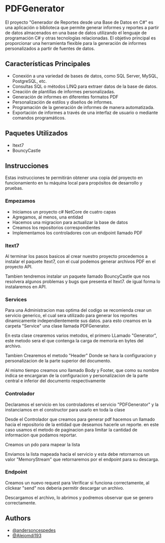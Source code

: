 # PDFGenerator
El proyecto "Generador de Reportes desde una Base de Datos en C#" es una aplicación o biblioteca que permite generar informes y reportes a partir de datos almacenados en una base de datos utilizando el lenguaje de programación C# y otras tecnologías relacionadas. El objetivo principal es proporcionar una herramienta flexible para la generación de informes personalizados a partir de fuentes de datos.
## Características Principales
- Conexión a una variedad de bases de datos, como SQL Server, MySQL, PostgreSQL, etc.
- Consultas SQL o métodos LINQ para extraer datos de la base de datos.
- Creación de plantillas de informes personalizadas.
- Generación de informes en diferentes formatos PDF
- Personalización de estilos y diseños de informes.
- Programación de la generación de informes de manera automatizada.
- Exportación de informes a través de una interfaz de usuario o mediante comandos programáticos.
## Paquetes Utilizados
- Itext7
- BouncyCastle
## Instrucciones
Estas instrucciones te permitirán obtener una copia del proyecto en funcionamiento en tu máquina local para propósitos de desarrollo y pruebas.
### Empezamos
- Iniciamos un proyecto c# NetCore de cuatro capas
- Agregamos, al menos, una entidad 
- Hacemos una migracion para actualizar la base de datos
- Creamos los repositorios correspondientes
- Implementamos los controladores con un endpoint llamado PDF
### Itext7
Al terminar los pasos basicos al crear nuestro proyecto procedemos a instalar el paquete Itext7, con el cual podemos generar archivos PDF en el proyecto API.

Tambien tendremos instalar un paquete llamado BouncyCastle que nos resolvera algunos problemas y bugs que presenta el Itext7. de igual forma lo instalaremos en API.

### Services

Para una Administracion mas optima del codigo se recomienda crear un servicio generico, el cual sera utilizado para generar los reportes dinamicamente independientemente sus datos. para esto creamos en la carpeta "Service" una clase llamada PDFGenerator.

En esta clase crearemos varios metodos, el primero LLamado "Generator", este metodo sera el que contenga la carga de memoria en bytes del archivo.

Tambien Crearemos el metodo "Header" Donde se hara la configuracion y personalizacion de la parte superior del documento.

Al mismo tiempo creamos uno llamado Body y Footer, que como su nombre indica se encargaran de la configuracion y personalizacion de la parte central e inferior del documento respectivamente

### Controlador

Declaramos el servicio en los controladores el servicio "PDFGenerator" y la instanciamos en el constructor para usarlo en toda la clase

Desde el Controlador que creamos para generar pdf hacemos un llamado hacia el repositorio de la entidad que deseamos hacerle un reporte. en este caso usamos el metodo de paginacion para limitar la cantidad de informacion que podamos reportar.

Creamos un pdo para mapear la lista

Enviamos la lista mapeada hacia el servicio y esta debe retornarnos un valor "MemoryStream" que retornaremos por el endpoint para su descarga.

### Endpoint
 
Creamos un nuevo request para Verificar si funciona correctamente, al clickear "send" nos deberia permitir descargar un archivo.

Descargamos el archivo, lo abrimos y podremos observar que se genero correctamente.

## Authors

- [@andersoncespedes](https://www.github.com/andersoncespedes)
- [@Alejomdi193](https://github.com/Alejomdi193)


